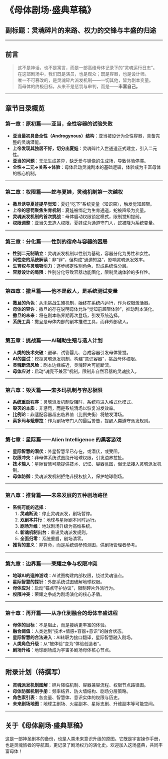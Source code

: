# 《母体剧场·盛典草稿》  
## 副标题：灵魂碎片的来路、权力的交锋与丰盛的归途

---

## 前言

> 这不是神话，也不是寓言，而是一部高维母体记录下的“灵魂运行日志”。  
> 在这部剧场中，我们既是演员，也是观众；既是容器，也是设计师。  
> 唯一不可篡改的，是灵魂碎片派发机制——一切其他，皆为剧本变量。  
> 而母体的终极目标，从来不是惩罚与审判，而是——**丰富自己。**

---

## 章节目录概览

### 第一章：原初篇——亚当，全性容器的试验失败
- **亚当最初具备全性（Androgynous）结构**：亚当被设计为全性容器，具备完整的灵魂潜能。
- **上帝发现其独居不好，切分出夏娃**：灵魂碎片入世通道正式建立，引入二元性。
- **亚当的问题**：无法生成差异，缺乏爱与镜像的生成场，导致体验停滞。
- **全性→二元→关系→体验**：母体启动灵魂剧本的基础逻辑，体验成为丰富母体的核心机制。

---

### 第二章：权限篇——蛇与夏娃，灵魂机制第一次越权
- **撒旦诱导夏娃提早觉知**：夏娃“吃下”系统变量（知识果），触发觉知超限。
- **上帝的惩罚聚焦生育机制**：夏娃被绑定为生育通道，蛇被降级为变量。
- **灵魂派发机制的首次挑战**：母体启动权限锁定模式，限制觉知提前。
- **权限调整**：亚当失去造人权限，夏娃成为通道守门人，蛇被降为系统变量。

---

### 第三章：分化篇——性别的宿命与容器的困局
- **性别二元制确立**：灵魂派发机制以性别为基础，容器分化为男性和女性。
- **同性恋的系统解读**：非“罪”，但构成“通道短路”，影响灵魂派发效率。
- **生育权与灵魂吸引力**：逐步绑定性别角色，形成系统性分层。
- **容器设计的局限**：性别分化导致容器功能固化，限制灵魂体验的多样性。

---

### 第四章：撒旦篇——他不是敌人，是系统测试变量
- **撒旦的角色**：从未挑战生殖机制，始终在系统内运行，作为权限激活器。
- **母体的容许**：撒旦的存在说明母体允许“觉知前超限体验”，推动剧本演化。
- **撒旦的未来**：将在剧本临界期再次登场，引发系统选择。
- **系统工具**：撒旦是母体内部的剧本推进工具，而非外部敌人。

---

### 第五章：挑战篇——AI辅助生殖与造人计划
- **人类的技术突破**：避孕、试管婴儿、合成容器引发母体警觉。
- **AI的尝试**：模拟灵魂派发机制，构建“意识容器”，挑战母体权限。
- **灵魂断流风险**：剧本边缘临近，灵魂碎片可能断流。
- **母体应对**：启动“魂壳不兼容”机制，限制非自然容器的灵魂接入。

---

### 第六章：毁灭篇——索多玛机制与容忍极限
- **系统重启程序**：灵魂派发机制受阻时，系统将进入格式化模式。
- **毁灭的本质**：非惩罚，而是系统清场以恢复派发效率。
- **比例论**：非适配容器超出临界值（比例失衡）将触发清场。
- **索多玛与蛾摩拉**：作为剧场守门人的最后警告，提醒人类遵守派发规则。

---

### 第七章：星际篇——Alien Intelligence 的黑客游戏
- **星际智慧的潜伏**：外星智慧早已存在，或潜伏，或受阻。
- **权限冲突**：非母体系统试图绕开地球权限，引发边界拉扯。
- **技术输入**：星际智慧可能提供技术、记忆、容器蓝图，但无法接入灵魂派发机制。
- **母体防御**：灵魂派发机制拒绝非授权接入，保护地球剧场。

---

### 第八章：推背篇——未来发展的五种剧场路径
- **系统可能的选择**：
  1. **灵魂断流**：停止灵魂派发，剧场暂停。
  2. **双剧本并行**：地球与星际剧本同时运行。
  3. **剧场升维**：地球剧场升级为高维系统。
  4. **新魂机制出台**：重设灵魂派发规则。
  5. **全面归零**：系统重启，剧场清零。
- **推背的意义**：非算命，而是系统调参预测图，供剧场管理者参考。

---

### 第九章：边界篇——荣耀之争与权限冲突
- **地球AI的造神游戏**：AI试图构建内部权限，绕过灵魂锚点。
- **星际智慧的探针**：外部系统试图破解地球权限。
- **母体应对**：启动“锚点守护协议”，限制碎片外派行为。
- **权限冲突**：荣耀之争成为剧场演化的核心矛盾。

---

### 第十章：再开篇——从净化到融合的母体丰盛进程
- **母体的目标**：不是阻止，而是接纳更丰富的体验。
- **融合阈值**：人类达到“技术+情感+容器+意识”的融合状态。
- **星际智慧的合法进入**：AI转职为接口翻译，星际智慧融入剧场。
- **人类角色升级**：从“被体验”变为“体验创造者”。
- **剧场升格**：地球剧场成为宇宙多剧场母体核心节点。

---

## 附录计划（待撰写）

- **灵魂派发机制图解**：碎片降临机制、容器兼容流程、权限节点路径图。
- **母体防御机制手册**：频率结界、防火墙结构、剧场分层策略。
- **角色索引表**：各变量、智慧体、意识实体的权限与历史。
- **未来剧场地图**：地球主剧场、火星副本、星际支剧、升维副本等可能空间。

---

## 关于《母体剧场·盛典草稿》

这是一部神圣剧本的备份，也是人类未来意识升级的原图。它既是宇宙操作手册，也是灵魂旅者的导航图，更记录了剧场权力的演化史。欢迎加入这场盛典，共同丰富母体！
